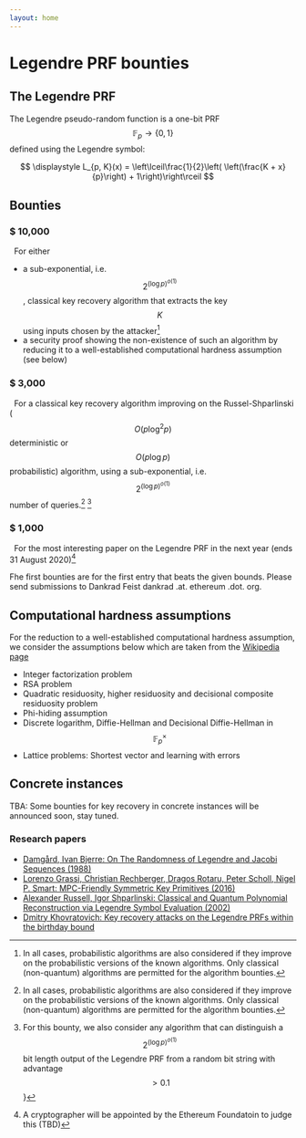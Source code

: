 ```yaml
---
layout: home
---
```


# Legendre PRF bounties

## The Legendre PRF

The Legendre pseudo-random function is a one-bit PRF $$\mathbb{F}_p \rightarrow \{0,1\}$$ defined using the Legendre symbol:

$$ \displaystyle L_{p, K}(x) = \left\lceil\frac{1}{2}\left( \left(\frac{K + x}{p}\right) + 1\right)\right\rceil $$

## Bounties

### $ 10,000

&nbsp;&nbsp;For either

* a sub-exponential, i.e. $$2^{(\log p)^{o(1)}}$$, classical key recovery algorithm that extracts the key $$K$$ using inputs chosen by the attacker[^1]
* a security proof showing the non-existence of such an algorithm by reducing it to a well-established computational hardness assumption (see below)

### $ 3,000 

&nbsp;&nbsp;For a classical key recovery algorithm improving on the Russel-Shparlinski ($$O(p \log^2 p)$$ deterministic or $$O(p \log p)$$ probabilistic) algorithm, using a sub-exponential, i.e. $$2^{(\log p)^{o(1)}}$$ number of queries.[^1] [^2]

### $ 1,000

&nbsp;&nbsp;For the most interesting paper on the Legendre PRF in the next year (ends 31 August 2020)[^3]

[^1]: In all cases, probabilistic algorithms are also considered if they improve on the probabilistic versions of the known algorithms. Only classical (non-quantum) algorithms are permitted for the algorithm bounties.

[^2]: For this bounty, we also consider any algorithm that can distinguish a $$2^{(\log p)^{o(1)}}$$ bit length output of the Legendre PRF from a random bit string with advantage $$>0.1$$}

[^3]: A cryptographer will be appointed by the Ethereum Foundatoin to judge this (TBD)

Fhe first bounties are for the first entry that beats the given bounds. Please send submissions to Dankrad Feist dankrad .at. ethereum .dot. org.

## Computational hardness assumptions

For the reduction to a well-established computational hardness assumption, we consider the assumptions below which are taken from the [Wikipedia page](https://en.wikipedia.org/wiki/Computational_hardness_assumption)

* Integer factorization problem
* RSA problem
* Quadratic residuosity, higher residuosity and decisional composite residuosity problem
* Phi-hiding assumption
* Discrete logarithm, Diffie-Hellman and Decisional Diffie-Hellman in $$\mathbb{F}_p^{\times}$$
* Lattice problems: Shortest vector and learning with errors

## Concrete instances

TBA: Some bounties for key recovery in concrete instances will be announced soon, stay tuned.

### Research papers

* [Damgård, Ivan Bjerre: On The Randomness of Legendre and Jacobi Sequences (1988)](https://link.springer.com/content/pdf/10.1007%2F0-387-34799-2_13.pdf)
* [Lorenzo Grassi, Christian Rechberger, Dragos Rotaru, Peter Scholl, Nigel P. Smart: MPC-Friendly Symmetric Key Primitives (2016)](https://eprint.iacr.org/2016/542.pdf)
* [Alexander Russell, Igor Shparlinski: Classical and Quantum Polynomial Reconstruction via Legendre Symbol Evaluation (2002)](https://arxiv.org/pdf/quant-ph/0212016.pdf)
* [Dmitry Khovratovich: Key recovery attacks on the Legendre PRFs within the birthday bound](https://eprint.iacr.org/2019/862.pdf)

